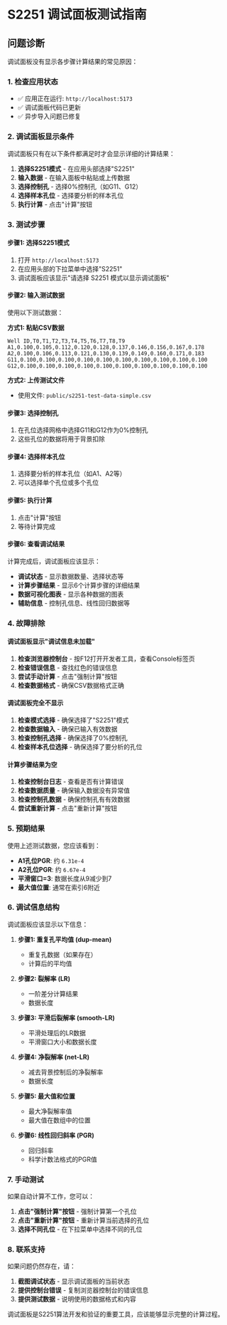 # S2251 调试面板测试指南

## 问题诊断

调试面板没有显示各步骤计算结果的常见原因：

### 1. 检查应用状态
- ✅ 应用正在运行: `http://localhost:5173`
- ✅ 调试面板代码已更新
- ✅ 异步导入问题已修复

### 2. 调试面板显示条件
调试面板只有在以下条件都满足时才会显示详细的计算结果：

1. **选择S2251模式** - 在应用头部选择"S2251"
2. **输入数据** - 在输入面板中粘贴或上传数据
3. **选择控制孔** - 选择0%控制孔（如G11、G12）
4. **选择样本孔位** - 选择要分析的样本孔位
5. **执行计算** - 点击"计算"按钮

### 3. 测试步骤

#### 步骤1: 选择S2251模式
1. 打开 `http://localhost:5173`
2. 在应用头部的下拉菜单中选择"S2251"
3. 调试面板应该显示"请选择 S2251 模式以显示调试面板"

#### 步骤2: 输入测试数据
使用以下测试数据：

**方式1: 粘贴CSV数据**
```
Well ID,T0,T1,T2,T3,T4,T5,T6,T7,T8,T9
A1,0.100,0.105,0.112,0.120,0.128,0.137,0.146,0.156,0.167,0.178
A2,0.100,0.106,0.113,0.121,0.130,0.139,0.149,0.160,0.171,0.183
G11,0.100,0.100,0.100,0.100,0.100,0.100,0.100,0.100,0.100,0.100
G12,0.100,0.100,0.100,0.100,0.100,0.100,0.100,0.100,0.100,0.100
```

**方式2: 上传测试文件**
- 使用文件: `public/s2251-test-data-simple.csv`

#### 步骤3: 选择控制孔
1. 在孔位选择网格中选择G11和G12作为0%控制孔
2. 这些孔位的数据将用于背景扣除

#### 步骤4: 选择样本孔位
1. 选择要分析的样本孔位（如A1、A2等）
2. 可以选择单个孔位或多个孔位

#### 步骤5: 执行计算
1. 点击"计算"按钮
2. 等待计算完成

#### 步骤6: 查看调试结果
计算完成后，调试面板应该显示：

- **调试状态** - 显示数据数量、选择状态等
- **计算步骤结果** - 显示6个计算步骤的详细结果
- **数据可视化图表** - 显示各种数据的图表
- **辅助信息** - 控制孔信息、线性回归数据等

### 4. 故障排除

#### 调试面板显示"调试信息未加载"
1. **检查浏览器控制台** - 按F12打开开发者工具，查看Console标签页
2. **检查错误信息** - 查找红色的错误信息
3. **尝试手动计算** - 点击"强制计算"按钮
4. **检查数据格式** - 确保CSV数据格式正确

#### 调试面板完全不显示
1. **检查模式选择** - 确保选择了"S2251"模式
2. **检查数据输入** - 确保已输入有效数据
3. **检查控制孔选择** - 确保选择了0%控制孔
4. **检查样本孔位选择** - 确保选择了要分析的孔位

#### 计算步骤结果为空
1. **检查控制台日志** - 查看是否有计算错误
2. **检查数据质量** - 确保输入数据没有异常值
3. **检查控制孔数据** - 确保控制孔有有效数据
4. **尝试重新计算** - 点击"重新计算"按钮

### 5. 预期结果

使用上述测试数据，您应该看到：

- **A1孔位PGR**: 约 `6.31e-4`
- **A2孔位PGR**: 约 `6.67e-4`
- **平滑窗口=3**: 数据长度从9减少到7
- **最大值位置**: 通常在索引6附近

### 6. 调试信息结构

调试面板应该显示以下信息：

1. **步骤1: 重复孔平均值 (dup-mean)**
   - 重复孔数据（如果存在）
   - 计算后的平均值

2. **步骤2: 裂解率 (LR)**
   - 一阶差分计算结果
   - 数据长度

3. **步骤3: 平滑后裂解率 (smooth-LR)**
   - 平滑处理后的LR数据
   - 平滑窗口大小和数据长度

4. **步骤4: 净裂解率 (net-LR)**
   - 减去背景控制后的净裂解率
   - 数据长度

5. **步骤5: 最大值和位置**
   - 最大净裂解率值
   - 最大值在数组中的位置

6. **步骤6: 线性回归斜率 (PGR)**
   - 回归斜率
   - 科学计数法格式的PGR值

### 7. 手动测试

如果自动计算不工作，您可以：

1. **点击"强制计算"按钮** - 强制计算第一个孔位
2. **点击"重新计算"按钮** - 重新计算当前选择的孔位
3. **选择不同孔位** - 在下拉菜单中选择不同的孔位

### 8. 联系支持

如果问题仍然存在，请：

1. **截图调试状态** - 显示调试面板的当前状态
2. **提供控制台错误** - 复制浏览器控制台的错误信息
3. **提供测试数据** - 说明使用的数据格式和内容

调试面板是S2251算法开发和验证的重要工具，应该能够显示完整的计算过程。
